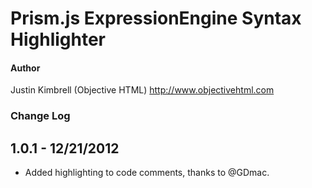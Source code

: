 # Prism.js ExpressionEngine Syntax Highlighter

#### Author
Justin Kimbrell (Objective HTML)
http://www.objectivehtml.com

### Change Log

1.0.1 - 12/21/2012
------------------
- Added highlighting to code comments, thanks to @GDmac.